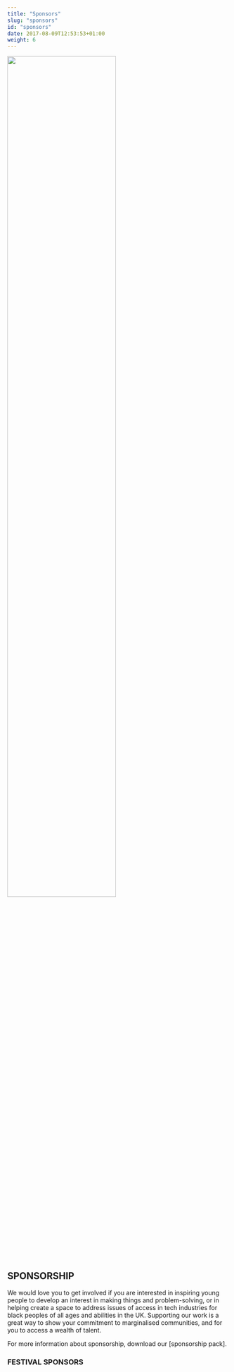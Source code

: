 ```yaml
---
title: "Sponsors"
slug: "sponsors"
id: "sponsors"
date: 2017-08-09T12:53:53+01:00
weight: 6
---
```



<div class="svgcontent">

<div class="comet">
<img src="img/comet.svg" width="70%">
</div>

</div>

<div class="row">
<div class="col-xs-12 col-md-9 mt-10">
<h2> SPONSORSHIP</h2>

<p>We would love you to get involved if you are interested in inspiring young people to develop an interest in making things and problem-solving, or in helping create a space to address issues of access in tech industries for black peoples of all ages and abilities in the UK. Supporting our work is a great way to show your commitment to marginalised communities, and for you to access a wealth of talent.</p>

<p>For more information about sponsorship, download our <a>[sponsorship pack]</a>.</p>


<h3> FESTIVAL SPONSORS</h3>


</div>
</div>
